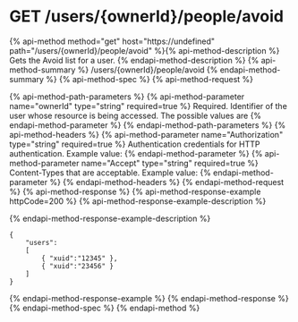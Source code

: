 # GET /users/{ownerId}/people/avoid

{% api-method method="get" host="https://undefined" path="/users/{ownerId}/people/avoid" %}{% api-method-description %}
Gets the Avoid list for a user.
{% endapi-method-description %}
{% api-method-summary %}
/users/{ownerId}/people/avoid
{% endapi-method-summary %}
{% api-method-spec %}
{% api-method-request %}

{% api-method-path-parameters %}
{% api-method-parameter name="ownerId" type="string" required=true %}
Required. Identifier of the user whose resource is being accessed. The possible values are 
{% endapi-method-parameter %}
{% endapi-method-path-parameters %}
{% api-method-headers %}
{% api-method-parameter name="Authorization" type="string" required=true %}
Authentication credentials for HTTP authentication. Example value: 
{% endapi-method-parameter %}
{% api-method-parameter name="Accept" type="string" required=true %}
Content-Types that are acceptable. Example value: 
{% endapi-method-parameter %}
{% endapi-method-headers %}
{% endapi-method-request %}
{% api-method-response %}
{% api-method-response-example httpCode=200 %}
{% api-method-response-example-description %}

{% endapi-method-response-example-description %}

```text
{
    "users":
    [
        { "xuid":"12345" },
        { "xuid":"23456" }
    ]
}
```
{% endapi-method-response-example %}
{% endapi-method-response %}
{% endapi-method-spec %}
{% endapi-method %}

